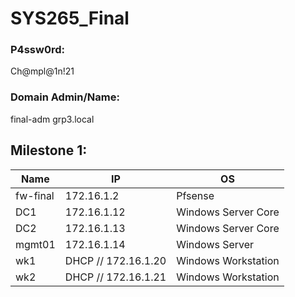 # SYS265_Final
### P4ssw0rd:
Ch@mpl@1n!21
### Domain Admin/Name:
final-adm
grp3.local
## Milestone 1:
| Name      | IP | OS |
| ----------- | ----------- | ---------- |
| fw-final | 172.16.1.2 | Pfsense |
| DC1 | 172.16.1.12 | Windows Server Core |
| DC2 | 172.16.1.13 | Windows Server Core |
| mgmt01 | 172.16.1.14 | Windows Server |
| wk1 | DHCP // 172.16.1.20 | Windows Workstation |
| wk2 | DHCP // 172.16.1.21 | Windows Workstation |
